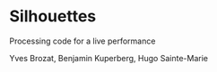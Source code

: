 # Silhouettes
Processing code for a live performance

Yves Brozat, Benjamin Kuperberg, Hugo Sainte-Marie

